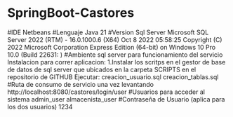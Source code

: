 # SpringBoot-Castores
#IDE
Netbeans
#Lenguaje
Java 21
#Version Sql Server
Microsoft SQL Server 2022 (RTM) - 16.0.1000.6 (X64)   Oct  8 2022 05:58:25   Copyright (C) 2022 Microsoft Corporation  Express Edition (64-bit) on Windows 10 Pro 10.0 <X64> (Build 22631: ) 
#Ambiente sql server para funcionamiento del servicio
Instalacion para correr aplicacion:
1.Instalar los scritps en el gestor de base de datos de sql server que ubicados en la carpeta SCRIPTS en el repositorio de GITHUB
Ejecutar:
creacion_usuario.sql
creacion_tablas.sql
#Ruta de consumo de servicio una vez levantando
http://localhost:8080/castores/login/user
#Usuarios para acceder al sistema 
admin_user
almacenista_user
#Contraseña de Usuario (aplica para los dos usuarios)
1234
